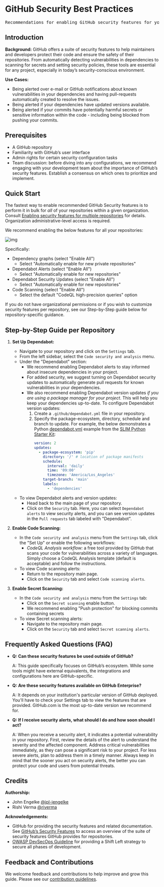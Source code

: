 # GitHub Security Best Practices

<pre align="center">Recommendations for enabling GitHub security features for your repositories.</pre>

## Introduction

**Background:** GitHub offers a suite of security features to help maintainers and developers protect their code and ensure the safety of their repositories. From automatically detecting vulnerabilities in dependencies to scanning for secrets and setting security policies, these tools are essential for any project, especially in today’s security-conscious environment.

**Use Cases:**
- Being alerted over e-mail or GitHub notifications about known vulnerabilities in your dependencies and having pull-requests automatically created to resolve the issues. 
- Being alerted if your dependencies have updated versions available.
- Being alerted if your commits have potentially harmful secrets or sensitive information within the code - including being blocked from pushing your commits. 

## Prerequisites

- A GitHub repository
- Familiarity with GitHub’s user interface
- Admin rights for certain security configuration tasks
- Team discussion: before diving into any configurations, we recommend engaging with your development team about the importance of GitHub’s security features. Establish a consensus on which ones to prioritize and implement.

## Quick Start

The fastest way to enable recommended GitHub Security features is to perform it in bulk for _all_ of your repositories within a given organization. Consult [Enabling security features for multiple repositories](https://docs.github.com/en/enterprise-cloud@latest/code-security/security-overview/enabling-security-features-for-multiple-repositories) for details. Organization administrative-level access is required. 

We recommend enabling the below features for all your repositories:

![img](https://github.com/NASA-AMMOS/slim/assets/3129134/be02ee5f-74cb-4869-bdf2-020c184516ec)

Specifically:
- Dependency graphs (select "Enable All")
  - Select "Automatically enable for new private repositories"
- Dependabot Alerts (select "Enable All")
  - Select "Automatically enable for new repositories"
- Dependabot Security Updates (select "Enable All")
  - Select "Automatically enable for new repositories"
- Code Scanning (select "Enable All")
  - Select the default "CodeQL high-precision queries" option

If you do not have organizational permissions or if you wish to customize security features per repository, see our Step-by-Step guide below for repository-specific guidance. 
 
## Step-by-Step Guide per Repository

1. **Set Up Dependabot:**
   - Navigate to your repository and click on the `Settings` tab.
   - From the left sidebar, select the `Code security and analysis` menu.
   - Under the "Dependabot" section:
     - We recommend enabling Dependabot alerts to stay informed about insecure dependencies in your project.
     - For added security, we suggest turning on Dependabot security updates to automatically generate pull requests for known vulnerabilities in your dependencies.
     - We also recommend enabling Dependabot version updates _if you are using a package manager for your project_. This will help you keep your dependencies up-to-date. To configure Dependabot version updates:
       1. Create a `.github/dependabot.yml` file in your repository.
       2. Specify the package-ecosystem, directory, schedule and branch to update. For example, the below demonstrates a Python [dependabot.yml](https://github.com/NASA-AMMOS/slim-starterkit-python/blob/main/.github/dependabot.yml) example from the [SLIM Python Starter Kit](https://nasa-ammos.github.io/slim/docs/guides/software-lifecycle/application-starter-kits/python-starter-kit/):
          ```yml
          version: 2
          updates:
            - package-ecosystem: 'pip'
              directory: '/' # location of package manifests
              schedule:
                interval: 'daily'
                time: '09:00'
                timezone: 'America/Los_Angeles'
              target-branch: 'main'
              labels:
                - 'dependencies'
          ```
   - To view Dependabot alerts and version updates:
     - Head back to the main page of your repository.
     - Click on the `Security` tab. Here, you can select `Dependabot alerts` to view security alerts, and you can see version updates in the `Pull requests` tab labeled with "Dependabot".


2. **Enable Code Scanning:**
   - In the `Code security and analysis` menu from the `Settings` tab, click the "Set Up" or enable the following workflows:
     - _CodeQL Analysis workflow:_ a free tool provided by GitHub that scans your code for vulnerabilities across a variety of languages. Simply choose a CodeQL Analysis template (default is acceptable) and follow the instructions.
   - To view Code scanning alerts:
     - Return to the repository main page.
     - Click on the `Security` tab and select `Code scanning alerts`.

3. **Enable Secret Scanning:**
   - In the `Code security and analysis` menu from the `Settings` tab:
     - Click on the `Secret scanning` enable button.
     - We recommend enabling "Push protection" for blocking commits containing secrets
   - To view Secret scanning alerts:
     - Navigate to the repository main page.
     - Click on the `Security` tab and select `Secret scanning alerts`.

## Frequently Asked Questions (FAQ)

- **Q: Can these security features be used outside of GitHub?**

  A: This guide specifically focuses on GitHub’s ecosystem. While some tools might have external equivalents, the integrations and configurations here are GitHub-specific.

- **Q: Are these security features available on GitHub Enterprise?**

  A: It depends on your institution's particular version of GitHub deployed. You'll have to check your Settings tab to view the features that are provided. GitHub.com is the most up-to-date version we recommend for. 

- **Q: If I receive security alerts, what should I do and how soon should I act?**

  A: When you receive a security alert, it indicates a potential vulnerability in your repository. First, review the details of the alert to understand the severity and the affected component. Address critical vulnerabilities immediately, as they can pose a significant risk to your project. For less severe alerts, plan to address them in a timely manner. Always keep in mind that the sooner you act on security alerts, the better you can protect your code and users from potential threats.
  
## Credits

**Authorship:**
- John Engelke [@jpl-jengelke](http://github.com/jpl-jengelke/)
- Rishi Verma [@riverma](http://github.com/riverma/)

**Acknowledgements:**
- GitHub for providing the security features and related documentation. See [GitHub’s Security Features](https://docs.github.com/en/code-security) to access an overview of the suite of security features GitHub provides for repositories.
- [OWASP DevSecOps Guideline](https://owasp.org/www-project-devsecops-guideline/latest/) for providing a Shift Left strategy to secure all phases of development.
  
## Feedback and Contributions

We welcome feedback and contributions to help improve and grow this guide. Please see our [contribution guidelines](https://nasa-ammos.github.io/slim/docs/contribute/contributing/).
